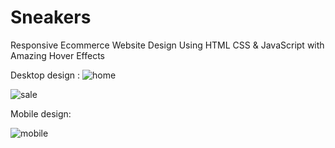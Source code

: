 # Sneakers
Responsive Ecommerce Website Design Using HTML CSS &amp; JavaScript with Amazing Hover Effects

Desktop design :
![home](https://user-images.githubusercontent.com/95019708/173440549-eb548bd7-0eec-4ab8-b2c9-9a1637d7a060.png)

![sale](https://user-images.githubusercontent.com/95019708/173441100-e6b7c9a8-3c61-4656-a03d-8137db38d3f8.png)


Mobile design:

![mobile](https://user-images.githubusercontent.com/95019708/173441209-8c574829-66c5-4991-adce-d9497b0b1a96.png)
